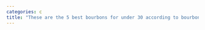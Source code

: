 ```yaml
---
categories: c
title: "These are the 5 best bourbons for under 30 according to bourbon expert Fred Minnick"
---
```

